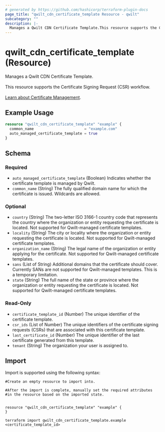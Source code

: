 ```yaml
---
# generated by https://github.com/hashicorp/terraform-plugin-docs
page_title: "qwilt_cdn_certificate_template Resource - qwilt"
subcategory: ""
description: |-
  Manages a Qwilt CDN Certificate Template.This resource supports the Certificate Signing Request (CSR) workflow. Learn about Certificate Management https://docs.qwilt.com/docs/certificate-management-in-terraform.
---
```


# qwilt_cdn_certificate_template (Resource)

Manages a Qwilt CDN Certificate Template.<br><br>This resource supports the Certificate Signing Request (CSR) workflow. <br><br>[Learn about Certificate Management](https://docs.qwilt.com/docs/certificate-management-in-terraform).

## Example Usage

```terraform
resource "qwilt_cdn_certificate_template" "example" {
  common_name                       = "example.com"
  auto_managed_certificate_template = true
}
```

<!-- schema generated by tfplugindocs -->
## Schema

### Required

- `auto_managed_certificate_template` (Boolean) Indicates whether the certificate template is managed by Qwilt.
- `common_name` (String) The fully qualified domain name for which the certificate is issued. Wildcards are allowed.

### Optional

- `country` (String) The two-letter ISO 3166-1 country code that represents the country where the organization or entity requesting the certificate is located. Not supported for Qwilt-managed certificate templates.
- `locality` (String) The city or locality where the organization or entity requesting the certificate is located. Not supported for Qwilt-managed certificate templates.
- `organization_name` (String) The legal name of the organization or entity applying for the certificate. Not supported for Qwilt-managed certificate templates.
- `sans` (List of String) Additional domains that the certificate should cover. Currently SANs are not supported for Qwilt-managed templates. This is a temporary limitation.
- `state` (String) The full name of the state or province where the organization or entity requesting the certificate is located. Not supported for Qwilt-managed certificate templates.

### Read-Only

- `certificate_template_id` (Number) The unique identifier of the certificate template.
- `csr_ids` (List of Number) The unique identifiers of the certificate signing requests (CSRs) that are associated with this certificate template.
- `last_certificate_id` (Number) The unique identifier of the last certificate generated from this template.
- `tenant` (String) The organization your user is assigned to.

## Import

Import is supported using the following syntax:

```shell
#Create an empty resource to import into.

#After the import is complete, manually set the required attributes
#in the resource based on the imported state.


resource "qwilt_cdn_certificate_template" "example" {
}

terraform import qwilt_cdn_certificate_template.example <certificate_template_id>
```

